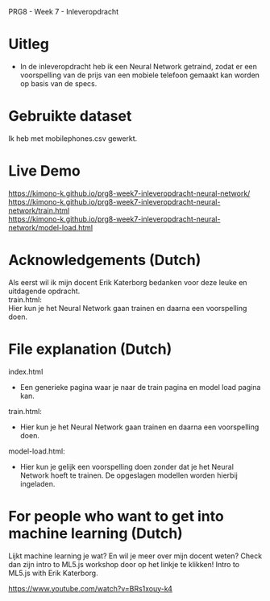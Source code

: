 PRG8 - Week 7 - Inleveropdracht

# Uitleg

- In de inleveropdracht heb ik een Neural Network getraind, zodat er een voorspelling van de prijs van een mobiele telefoon gemaakt kan worden op basis van de specs.

# Gebruikte dataset

Ik heb met mobilephones.csv gewerkt.

# Live Demo

https://kimono-k.github.io/prg8-week7-inleveropdracht-neural-network/
<br />
https://kimono-k.github.io/prg8-week7-inleveropdracht-neural-network/train.html
<br />
https://kimono-k.github.io/prg8-week7-inleveropdracht-neural-network/model-load.html

# Acknowledgements (Dutch)

Als eerst wil ik mijn docent Erik Katerborg bedanken voor deze leuke en uitdagende opdracht.
<br />
train.html:
<br />
Hier kun je het Neural Network gaan trainen en daarna een voorspelling doen.

# File explanation (Dutch)

index.html

- Een generieke pagina waar je naar de train pagina en model load pagina kan.

train.html:

- Hier kun je het Neural Network gaan trainen en daarna een voorspelling doen.

model-load.html:

- Hier kun je gelijk een voorspelling doen zonder dat je het Neural Network hoeft te trainen. De opgeslagen modellen worden hierbij ingeladen.

# For people who want to get into machine learning (Dutch)

Lijkt machine learning je wat? En wil je meer over mijn docent weten?
Check dan zijn intro to ML5.js workshop door op het linkje te klikken!
Intro to ML5.js with Erik Katerborg.

https://www.youtube.com/watch?v=BRs1xouy-k4
